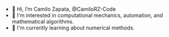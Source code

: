 - 👋 Hi, I’m Camilo Zapata, @CamiloRZ-Code
- 👀 I'm interested in computational mechanics, automation, and mathematical algorithms.
- 🌱 I'm currently learning about numerical methods.


<!---
- 📫 How to reach me ...
- ⚡ Fun fact: ...

CamiloRZ-Code/CamiloRZ-Code is a ✨ special ✨ repository because its `README.md` (this file) appears on your GitHub profile.
You can click the Preview link to take a look at your changes.
--->
